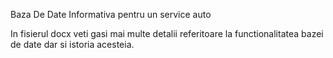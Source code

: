 Baza De Date Informativa pentru un service auto

In fisierul docx veti gasi mai multe detalii referitoare la functionalitatea bazei de date dar si istoria acesteia.
